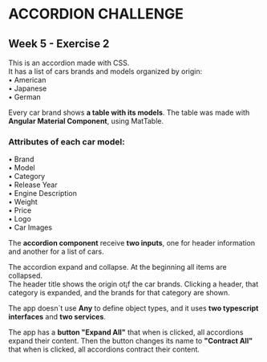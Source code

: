 # ACCORDION CHALLENGE

## Week 5 - Exercise 2

This is an accordion made with CSS. <br />
It has a list of cars brands and models organized by origin: <br />
• American<br />
• Japanese<br />
• German<br />

Every car brand shows **a table with its models**. The table was made with **Angular Material Component**, using MatTable. <br />

### Attributes of each car model:

• Brand <br />
• Model<br />
• Category<br />
• Release Year<br />
• Engine Description<br />
• Weight<br />
• Price<br />
• Logo<br />
• Car Images<br />

The **accordion component** receive **two inputs**, one for header information and another for a list of cars.<br />

The accordion expand and collapse. At the beginning all items are collapsed. <br />
The header title shows the origin ot¡f the car brands. Clicking a header, that category is expanded, and the brands for that category are shown.<br />

The app doesn´t use **Any** to define object types, and it uses **two typescript interfaces** and **two services**.

The app has a **button "Expand All"** that when is clicked, all accordions expand their content. Then the button changes its name to **"Contract All"** that when is clicked, all accordions contract their content.
